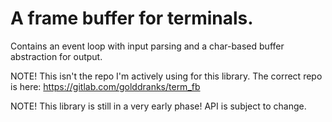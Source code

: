# A frame buffer for terminals.

Contains an event loop with input parsing and a char-based buffer abstraction for output.

NOTE! This isn't the repo I'm actively using for this library. The correct repo is here: https://gitlab.com/golddranks/term_fb

NOTE! This library is still in a very early phase! API is subject to change.

